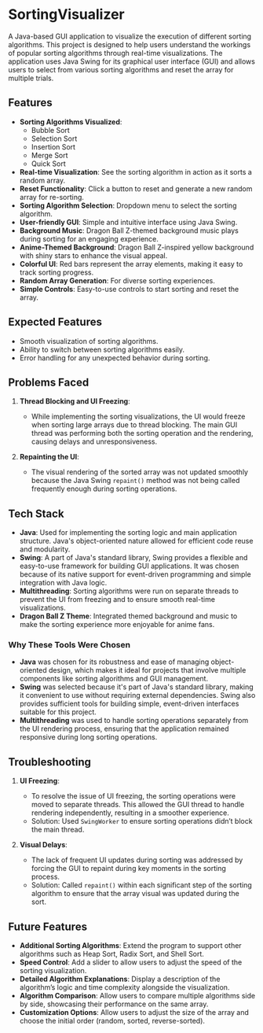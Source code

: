 # SortingVisualizer

A Java-based GUI application to visualize the execution of different sorting algorithms. This project is designed to help users understand the workings of popular sorting algorithms through real-time visualizations. The application uses Java Swing for its graphical user interface (GUI) and allows users to select from various sorting algorithms and reset the array for multiple trials.

## Features

- **Sorting Algorithms Visualized**: 
  - Bubble Sort
  - Selection Sort
  - Insertion Sort
  - Merge Sort
  - Quick Sort
- **Real-time Visualization**: See the sorting algorithm in action as it sorts a random array.
- **Reset Functionality**: Click a button to reset and generate a new random array for re-sorting.
- **Sorting Algorithm Selection**: Dropdown menu to select the sorting algorithm.
- **User-friendly GUI**: Simple and intuitive interface using Java Swing.
- **Background Music**: Dragon Ball Z-themed background music plays during sorting for an engaging experience.
- **Anime-Themed Background**: Dragon Ball Z-inspired yellow background with shiny stars to enhance the visual appeal.
- **Colorful UI**: Red bars represent the array elements, making it easy to track sorting progress.
- **Random Array Generation**: For diverse sorting experiences.
- **Simple Controls**: Easy-to-use controls to start sorting and reset the array.

## Expected Features

- Smooth visualization of sorting algorithms.
- Ability to switch between sorting algorithms easily.
- Error handling for any unexpected behavior during sorting.

## Problems Faced

1. **Thread Blocking and UI Freezing**:
   - While implementing the sorting visualizations, the UI would freeze when sorting large arrays due to thread blocking. The main GUI thread was performing both the sorting operation and the rendering, causing delays and unresponsiveness.

2. **Repainting the UI**:
   - The visual rendering of the sorted array was not updated smoothly because the Java Swing `repaint()` method was not being called frequently enough during sorting operations.

## Tech Stack

- **Java**: Used for implementing the sorting logic and main application structure. Java's object-oriented nature allowed for efficient code reuse and modularity.
- **Swing**: A part of Java's standard library, Swing provides a flexible and easy-to-use framework for building GUI applications. It was chosen because of its native support for event-driven programming and simple integration with Java logic.
- **Multithreading**: Sorting algorithms were run on separate threads to prevent the UI from freezing and to ensure smooth real-time visualizations.
- **Dragon Ball Z Theme**: Integrated themed background and music to make the sorting experience more enjoyable for anime fans.

### Why These Tools Were Chosen

- **Java** was chosen for its robustness and ease of managing object-oriented design, which makes it ideal for projects that involve multiple components like sorting algorithms and GUI management.
- **Swing** was selected because it's part of Java's standard library, making it convenient to use without requiring external dependencies. Swing also provides sufficient tools for building simple, event-driven interfaces suitable for this project.
- **Multithreading** was used to handle sorting operations separately from the UI rendering process, ensuring that the application remained responsive during long sorting operations.

## Troubleshooting

1. **UI Freezing**:
   - To resolve the issue of UI freezing, the sorting operations were moved to separate threads. This allowed the GUI thread to handle rendering independently, resulting in a smoother experience.
   - Solution: Used `SwingWorker` to ensure sorting operations didn’t block the main thread.

2. **Visual Delays**:
   - The lack of frequent UI updates during sorting was addressed by forcing the GUI to repaint during key moments in the sorting process.
   - Solution: Called `repaint()` within each significant step of the sorting algorithm to ensure that the array visual was updated during the sort.

## Future Features

- **Additional Sorting Algorithms**: Extend the program to support other algorithms such as Heap Sort, Radix Sort, and Shell Sort.
- **Speed Control**: Add a slider to allow users to adjust the speed of the sorting visualization.
- **Detailed Algorithm Explanations**: Display a description of the algorithm’s logic and time complexity alongside the visualization.
- **Algorithm Comparison**: Allow users to compare multiple algorithms side by side, showcasing their performance on the same array.
- **Customization Options**: Allow users to adjust the size of the array and choose the initial order (random, sorted, reverse-sorted).
